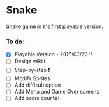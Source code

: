 # Snake

Snake game in it's first playable version.

### To do:
- [X] Playable Version - 2016/03/23 :bangbang:
- [ ] Design wiki :heavy_exclamation_mark:
- [ ] Step-by-step :heavy_exclamation_mark:
- [ ] Modify Sprites
- [ ] Add difficult option
- [ ] Add Menu and Game Over screens
- [ ] Add score counter
